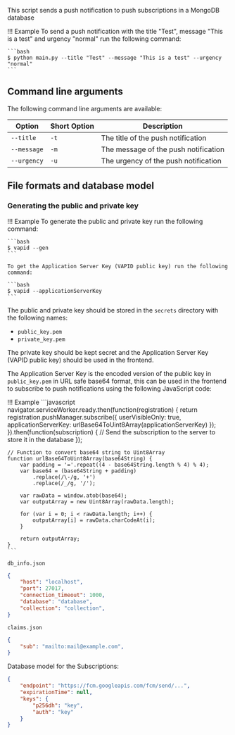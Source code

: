 This script sends a push notification to push subscriptions in a MongoDB database

!!! Example
    To send a push notification with the title "Test", message "This is a test" and urgency "normal" run the following command:
    
    ```bash
    $ python main.py --title "Test" --message "This is a test" --urgency "normal"
    ```

## Command line arguments

The following command line arguments are available:

Option|Short Option|Description
-|-|-
`--title`|`-t`|The title of the push notification
`--message`|`-m`|The message of the push notification
`--urgency`|`-u`|The urgency of the push notification

## File formats and database model

### Generating the public and private key

!!! Example
    To generate the public and private key run the following command:

    ```bash
    $ vapid --gen
    ```

    To get the Application Server Key (VAPID public key) run the following command:

    ```bash
    $ vapid --applicationServerKey
    ```

The public and private key should be stored in the `secrets` directory with the following names:

- `public_key.pem`
- `private_key.pem`

The private key should be kept secret and the Application Server Key (VAPID public key) should be used in the frontend.

The Application Server Key is the encoded version of the public key in `public_key.pem` in URL safe base64 format, this can be used in the frontend to subscribe to push notifications using the following JavaScript code:

!!! Example
    ```javascript
    navigator.serviceWorker.ready.then(function(registration) {
        return registration.pushManager.subscribe({
            userVisibleOnly: true,
            applicationServerKey: urlBase64ToUint8Array(applicationServerKey)
        });
    }).then(function(subscription) {
        // Send the subscription to the server to store it in the database
    });

    // Function to convert base64 string to Uint8Array
    function urlBase64ToUint8Array(base64String) {
        var padding = '='.repeat((4 - base64String.length % 4) % 4);
        var base64 = (base64String + padding)
            .replace(/\-/g, '+')
            .replace(/_/g, '/');

        var rawData = window.atob(base64);
        var outputArray = new Uint8Array(rawData.length);

        for (var i = 0; i < rawData.length; i++) {
            outputArray[i] = rawData.charCodeAt(i);
        }

        return outputArray;
    }
    ```

`db_info.json`

```json
{
    "host": "localhost",
    "port": 27017,
    "connection_timeout": 1000,
    "database": "database",
    "collection": "collection",
}
```

`claims.json`

```json
{
    "sub": "mailto:mail@example.com",
}
```

Database model for the Subscriptions:

```json
{
    "endpoint": "https://fcm.googleapis.com/fcm/send/...",
    "expirationTime": null,
    "keys": {
        "p256dh": "key",
        "auth": "key"
    }
}
```
